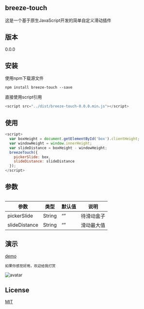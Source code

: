 
## breeze-touch

这是一个基于原生JavaScript开发的简单自定义滑动插件

## 版本

0.0.0

## 安装

使用npm下载源文件


```
npm install breeze-touch --save
```

直接使用script引用

```js
<script src="../dist/breeze-touch-0.0.0.min.js"></script>
```

## 使用

```js
<script>
  var boxHeight = document.getElementById('box').clientHeight;
  var windowHeight = window.innerHeight;
  var slideDistance = boxHeight - windowHeight;
  breezeTouch({
    pickerSlide: box,
    slideDistance: slideDistance
  });
</script>
```

## 参数
```
```

|        参数       |   类型   | 默认值  |             说明             |
|-------------------|----------|----------|-------------------------------------|
| pickerSlide              | String    | “”       | 待滑动盒子          |
| slideDistance              | String    | “”       | 滑动最大值          |

## 演示

[demo](https://breeze55.github.io/breeze-touch/example/demo.html)

```
如果你感觉好用，欢迎给我打赏
```
![avatar](https://raw.githubusercontent.com/breeze55/static/master/breeze.png)

## License
[MIT](https://github.com/breeze55/breeze-touch/blob/master/LICENSE)
